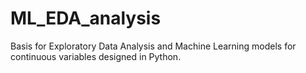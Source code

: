 # ML_EDA_analysis
Basis for Exploratory Data Analysis and Machine Learning models for continuous variables designed in Python.
